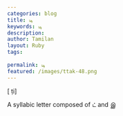 ```yaml
---
categories: blog
title: டி
keywords: டி
description: 
author: Tamilan
layout: Ruby
tags: 
 
permalink: டி
featured: /images/ttak-48.png
---
```

  
[ ṭi]  
  
A syllabic letter composed of ட் and இ